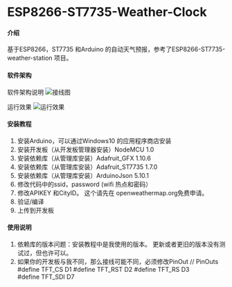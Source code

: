 # ESP8266-ST7735-Weather-Clock

#### 介绍
基于ESP8266，ST7735 和Arduino 的自动天气预报，参考了ESP8266-ST7735-weather-station 项目。

#### 软件架构
软件架构说明
![接线图](https://images.gitee.com/uploads/images/2021/0326/080452_e6d8a2cb_335951.png "屏幕截图.png")

运行效果
![运行效果](https://images.gitee.com/uploads/images/2021/0326/081338_21b06cf9_335951.png "屏幕截图.png")
#### 安装教程

1.  安装Arduino，可以通过Windows10 的应用程序商店安装
2.  安装开发板（从开发板管理器安装）NodeMCU 1.0
3.  安装依赖库（从管理库安装）Adafruit_GFX 1.10.6
4.  安装依赖库（从管理库安装）Adafruit_ST7735  1.7.0
5.  安装依赖库（从管理库安装）ArduinoJson 5.10.1 
6.  修改代码中的ssid，password (wifi 热点和密码）
7.  修改APIKEY 和CityID。 这个请先在 openweathermap.org免费申请。 
8.  验证/编译
9.  上传到开发板

#### 使用说明

1.  依赖库的版本问题：安装教程中是我使用的版本。 更新或者更旧的版本没有测试过，但也许可以。
2.  如果你的开发板与我不同，那么接线可能不同，必须修改PinOut
// PinOuts
#define TFT_CS     D1
#define TFT_RST    D2
#define TFT_RS     D3   
#define TFT_SDI    D7   
